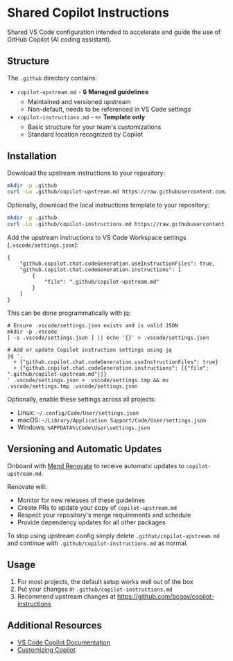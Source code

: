 # Shared Copilot Instructions

Shared VS Code configuration intended to accelerate and guide the use of GitHub Copilot (AI coding assistant).

## Structure

The `.github` directory contains:
- `copilot-upstream.md` - 🔒 **Managed guidelines**
  - Maintained and versioned upstream
  - Non-default, needs to be referenced in VS Code settings
- `copilot-instructions.md` - ✏️ **Template only**
  - Basic structure for your team's customizations
  - Standard location recognized by Copilot

## Installation

Download the upstream instructions to your repository:
```bash
mkdir -p .github
curl -Lo .github/copilot-upstream.md https://raw.githubusercontent.com/bcgov/copilot-instructions/main/.github/copilot-upstream.md
```

Optionally, download the local instructions template to your repository:
```bash
mkdir -p .github
curl -Lo .github/copilot-instructions.md https://raw.githubusercontent.com/bcgov/copilot-instructions/main/.github/copilot-instructions.md
```

Add the upstream instructions to VS Code Workspace settings (`.vscode/settings.json`):
```jsonc
{
    "github.copilot.chat.codeGeneration.useInstructionFiles": true,
    "github.copilot.chat.codeGeneration.instructions": [
        {
            "file": ".github/copilot-upstream.md"
        }
    ]
}
```

This can be done programmatically with jq:
```
# Ensure .vscode/settings.json exists and is valid JSON
mkdir -p .vscode
[ -s .vscode/settings.json ] || echo '{}' > .vscode/settings.json

# Add or update Copilot instruction settings using jq
jq '. 
  + {"github.copilot.chat.codeGeneration.useInstructionFiles": true}
  + {"github.copilot.chat.codeGeneration.instructions": [{"file": ".github/copilot-upstream.md"}]}
' .vscode/settings.json > .vscode/settings.tmp && mv .vscode/settings.tmp .vscode/settings.json
```


Optionally, enable these settings across all projects:
- Linux: `~/.config/Code/User/settings.json`
- macOS: `~/Library/Application Support/Code/User/settings.json`
- Windows: `%APPDATA%\Code\User\settings.json`

## Versioning and Automatic Updates

Onboard with [Mend Renovate](https://github.com/bcgov/renovate-config) to receive automatic updates to `copilot-upstream.md`.

Renovate will:
- Monitor for new releases of these guidelines
- Create PRs to update your copy of `copilot-upstream.md`
- Respect your repository's merge requirements and schedule
- Provide dependency updates for all other packages

To stop using upstream config simply delete `.github/copilot-upstream.md` and continue with `.github/copilot-instructions.md` as normal.

## Usage

1. For most projects, the default setup works well out of the box
2. Put your changes in `.github/copilot-instructions.md`
3. Recommend upstream changes at https://github.com/bcgov/copilot-instructions

## Additional Resources

- [VS Code Copilot Documentation](https://code.visualstudio.com/docs/copilot/overview)
- [Customizing Copilot](https://code.visualstudio.com/docs/copilot/copilot-customization)
